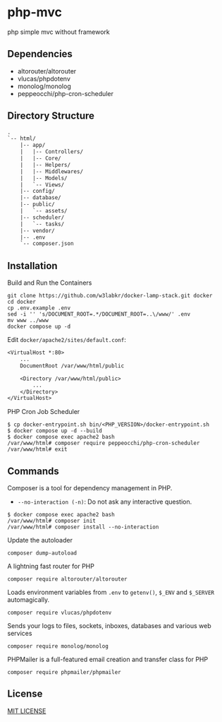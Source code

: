 # php-mvc

php simple mvc without framework

## Dependencies

- altorouter/altorouter
- vlucas/phpdotenv
- monolog/monolog
- peppeocchi/php-cron-scheduler

## Directory Structure

```txt
.
`-- html/
    |-- app/
    |   |-- Controllers/
    |   |-- Core/
    |   |-- Helpers/
    |   |-- Middlewares/
    |   |-- Models/
    |   `-- Views/
    |-- config/
    |-- database/
    |-- public/
    |   `-- assets/
    |-- scheduler/
    |   `-- tasks/
    |-- vendor/
    |-- .env
    `-- composer.json
```

## Installation

Build and Run the Containers

```shell
git clone https://github.com/w3labkr/docker-lamp-stack.git docker
cd docker
cp .env.example .env
sed -i '' 's/DOCUMENT_ROOT=.*/DOCUMENT_ROOT=..\/www/' .env
mv www ../www
docker compose up -d
```

Edit `docker/apache2/sites/default.conf`:

```txt
<VirtualHost *:80>
    ...
    DocumentRoot /var/www/html/public

    <Directory /var/www/html/public>
        ...
    </Directory>
</VirtualHost>
```

PHP Cron Job Scheduler

```shell
$ cp docker-entrypoint.sh bin/<PHP_VERSION>/docker-entrypoint.sh
$ docker compose up -d --build
$ docker compose exec apache2 bash
/var/www/html# composer require peppeocchi/php-cron-scheduler
/var/www/html# exit
```

## Commands

Composer is a tool for dependency management in PHP.

- `--no-interaction (-n)`: Do not ask any interactive question.

```shell
$ docker compose exec apache2 bash
/var/www/html# composer init
/var/www/html# composer install --no-interaction
```

Update the autoloader

```shell
composer dump-autoload
```

A lightning fast router for PHP

```shell
composer require altorouter/altorouter
```

Loads environment variables from `.env` to `getenv()`, `$_ENV` and `$_SERVER` automagically.

```shell
composer require vlucas/phpdotenv
```

Sends your logs to files, sockets, inboxes, databases and various web services

```shell
composer require monolog/monolog
```

PHPMailer is a full-featured email creation and transfer class for PHP

```shell
composer require phpmailer/phpmailer
```

## License

[MIT LICENSE](LICENSE)
